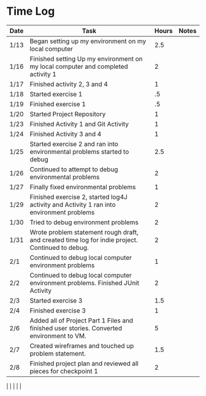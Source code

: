 # Time Log 

| Date | Task                                                                                             | Hours | Notes |
|------|--------------------------------------------------------------------------------------------------|-------|-------|
| 1/13 | Began setting up my environment on my local computer                                             | 2.5   |       |
 | 1/16 | Finished setting Up my environment on my local computer and completed activity 1                 | 2     |       |
| 1/17 | Finished activity 2, 3 and 4                                                                     | 1     |       |
| 1/18 | Started exercise 1                                                                               | .5    |       | 
| 1/19 | Finished exercise 1                                                                              | .5    |       | 
| 1/20 | Started Project Repository                                                                       | 1     |       | 
| 1/23 | Finished Activity 1 and Git Activity                                                             | 1     |       | 
| 1/24 | Finished Activity 3 and 4                                                                        | 1     |       |
| 1/25 | Started exercise 2 and ran into environmental problems started to debug                          | 2.5   |       |
| 1/26 | Continued to attempt to debug environmental problems                                             | 2     |       |
| 1/27 | Finally fixed environmental problems                                                             | 1     |       |
| 1/29 | Finished exercise 2, started log4J activity and Activity 1 ran into environment problems         | 2     |       |
| 1/30 | Tried to debug environment problems                                                              | 2     |       |
| 1/31 | Wrote problem statement rough draft, and created time log for indie project. Continued to debug. | 2     |       |
| 2/1  | Continued to debug local computer environment problems                                           | 1     |       |
| 2/2  | Continued to debug local computer environment problems. Finished JUnit Activity                  | 2     |       |
| 2/3  | Started exercise 3                                                                               | 1.5   |       |
| 2/4  | Finished exercise 3                                                                              | 1     |       |
| 2/6  | Added all of Project Part 1 Files and finished user stories. Converted environment to VM.        | 5     |       |
| 2/7  | Created wireframes and touched up problem statement.                                             | 1.5   |       |
| 2/8  | Finished project plan and reviewed all pieces for checkpoint 1                                   | 2     |       |              
|
|
|
|
|